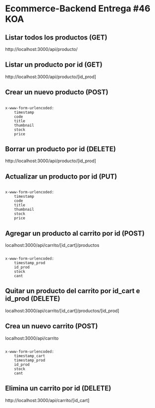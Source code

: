 # Ecommerce-Backend Entrega #46 KOA

## Listar todos los productos (GET)

http://localhost:3000/api/producto/

## Listar un producto por id (GET)

http://localhost:3000/api/producto/[id_prod]

## Crear un nuevo producto (POST)

```

x-www-form-urlencoded:
    timestamp
    code
    title
    thumbnail
    stock
    price

```

## Borrar un producto por id (DELETE)

http://localhost:3000/api/producto/[id_prod]

## Actualizar un producto por id (PUT)

```

x-www-form-urlencoded:
    timestamp
    code
    title
    thumbnail
    stock
    price

```

## Agregar un producto al carrito por id (POST)

localhost:3000/api/carrito/[id_cart]/productos

```

x-www-form-urlencoded:
    timestamp_prod
    id_prod
    stock
    cant

```

## Quitar un producto del carrito por id_cart e id_prod (DELETE)

localhost:3000/api/carrito/[id_cart]/productos/[id_prod]

## Crea un nuevo carrito (POST)

localhost:3000/api/carrito

```

x-www-form-urlencoded:
    timestamp_cart
    timestamp_prod
    id_prod
    stock
    cant

```

## Elimina un carrito por id (DELETE)

http://localhost:3000/api/carrito/[id_cart]